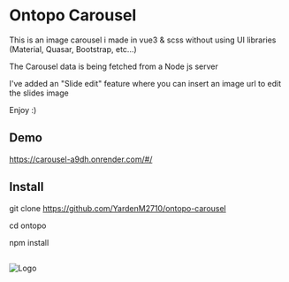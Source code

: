 
# Ontopo Carousel

This is an image carousel i made in vue3 & scss without using UI libraries (Material, Quasar, Bootstrap, etc...)

The Carousel data is being fetched from a Node js server

I've added an "Slide edit" feature where you can insert an image url to edit the slides image

Enjoy :)


## Demo


https://carousel-a9dh.onrender.com/#/


## Install
git clone https://github.com/YardenM2710/ontopo-carousel 

cd ontopo

npm install


## 
![Logo](https://www.ontopo.co.il/imgs/app/logo.svg)

